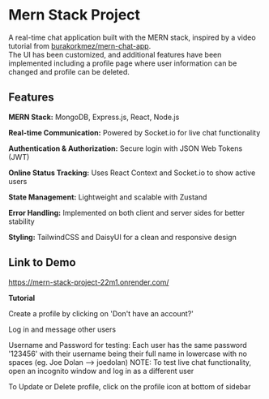 # Mern Stack Project 
A real-time chat application built with the MERN stack, inspired by a video tutorial from [burakorkmez/mern-chat-app](https://github.com/burakorkmez/mern-chat-app).  
The UI has been customized, and additional features have been implemented including a profile page where user information can be changed and profile can be deleted. 
## Features 
**MERN Stack:** MongoDB, Express.js, React, Node.js

**Real-time Communication:** Powered by Socket.io for live chat functionality

**Authentication & Authorization:** Secure login with JSON Web Tokens (JWT)

**Online Status Tracking:** Uses React Context and Socket.io to show active users

**State Management:** Lightweight and scalable with Zustand

**Error Handling:** Implemented on both client and server sides for better stability

**Styling:** TailwindCSS and DaisyUI for a clean and responsive design

## Link to Demo 
https://mern-stack-project-22m1.onrender.com/ 

**Tutorial**

Create a profile by clicking on 'Don't have an account?'

Log in and message other users 

Username and Password for testing: Each user has the same password '123456' with their username being their full name in lowercase with no spaces (eg. Joe Dolan --> joedolan) 
NOTE: To test live chat functionality, open an incognito window and log in as a different user

To Update or Delete profile, click on the profile icon at bottom of sidebar




